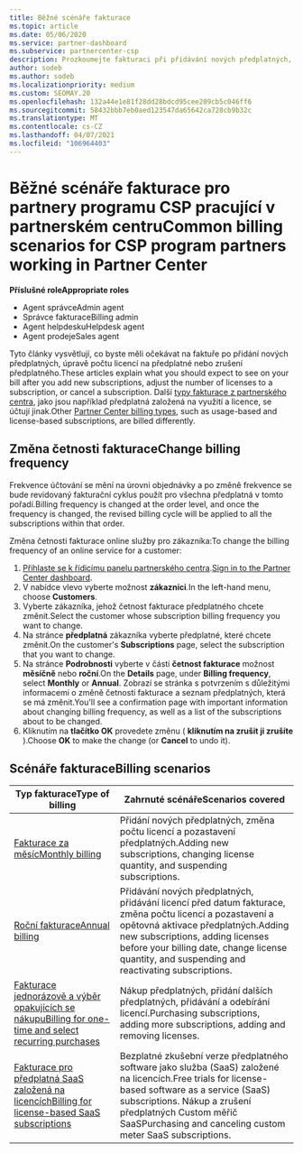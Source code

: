 ```yaml
---
title: Běžné scénáře fakturace
ms.topic: article
ms.date: 05/06/2020
ms.service: partner-dashboard
ms.subservice: partnercenter-csp
description: Prozkoumejte fakturaci při přidávání nových předplatných, úpravách počtu licencí nebo zrušení předplatného. Podívejte se, jak se liší odběry založené na využití a předplatné založené na licencích.
author: sodeb
ms.author: sodeb
ms.localizationpriority: medium
ms.custom: SEOMAY.20
ms.openlocfilehash: 132a44e1e81f28dd28bdcd95cee209cb5c046ff6
ms.sourcegitcommit: 58432bbb7eb0aed123547da65642ca728cb9b32c
ms.translationtype: MT
ms.contentlocale: cs-CZ
ms.lasthandoff: 04/07/2021
ms.locfileid: "106964403"
---
```

# <a name="common-billing-scenarios-for-csp-program-partners-working-in-partner-center"></a><span data-ttu-id="b44ee-104">Běžné scénáře fakturace pro partnery programu CSP pracující v partnerském centru</span><span class="sxs-lookup"><span data-stu-id="b44ee-104">Common billing scenarios for CSP program partners working in Partner Center</span></span>

<span data-ttu-id="b44ee-105">**Příslušné role**</span><span class="sxs-lookup"><span data-stu-id="b44ee-105">**Appropriate roles**</span></span>

- <span data-ttu-id="b44ee-106">Agent správce</span><span class="sxs-lookup"><span data-stu-id="b44ee-106">Admin agent</span></span>
- <span data-ttu-id="b44ee-107">Správce fakturace</span><span class="sxs-lookup"><span data-stu-id="b44ee-107">Billing admin</span></span>
- <span data-ttu-id="b44ee-108">Agent helpdesku</span><span class="sxs-lookup"><span data-stu-id="b44ee-108">Helpdesk agent</span></span>
- <span data-ttu-id="b44ee-109">Agent prodeje</span><span class="sxs-lookup"><span data-stu-id="b44ee-109">Sales agent</span></span>

<span data-ttu-id="b44ee-110">Tyto články vysvětlují, co byste měli očekávat na faktuře po přidání nových předplatných, úpravě počtu licencí na předplatné nebo zrušení předplatného.</span><span class="sxs-lookup"><span data-stu-id="b44ee-110">These articles explain what you should expect to see on your bill after you add new subscriptions, adjust the number of licenses to a subscription, or cancel a subscription.</span></span> <span data-ttu-id="b44ee-111">Další [typy fakturace z partnerského centra](billing-different-types.md), jako jsou například předplatná založená na využití a licence, se účtují jinak.</span><span class="sxs-lookup"><span data-stu-id="b44ee-111">Other [Partner Center billing types](billing-different-types.md), such as usage-based and license-based subscriptions, are billed differently.</span></span>


## <a name="change-billing-frequency"></a><span data-ttu-id="b44ee-112">Změna četnosti fakturace</span><span class="sxs-lookup"><span data-stu-id="b44ee-112">Change billing frequency</span></span>

<span data-ttu-id="b44ee-113">Frekvence účtování se mění na úrovni objednávky a po změně frekvence se bude revidovaný fakturační cyklus použít pro všechna předplatná v tomto pořadí.</span><span class="sxs-lookup"><span data-stu-id="b44ee-113">Billing frequency is changed at the order level, and once the frequency is changed, the revised billing cycle will be applied to all the subscriptions within that order.</span></span> 

<span data-ttu-id="b44ee-114">Změna četnosti fakturace online služby pro zákazníka:</span><span class="sxs-lookup"><span data-stu-id="b44ee-114">To change the billing frequency of an online service for a customer:</span></span>

1. <span data-ttu-id="b44ee-115">[Přihlaste se k řídicímu panelu partnerského centra](https://partner.microsoft.com/dashboard/home).</span><span class="sxs-lookup"><span data-stu-id="b44ee-115">[Sign in to the Partner Center dashboard](https://partner.microsoft.com/dashboard/home).</span></span>
2. <span data-ttu-id="b44ee-116">V nabídce vlevo vyberte možnost **zákazníci**.</span><span class="sxs-lookup"><span data-stu-id="b44ee-116">In the left-hand menu, choose **Customers**.</span></span>
3. <span data-ttu-id="b44ee-117">Vyberte zákazníka, jehož četnost fakturace předplatného chcete změnit.</span><span class="sxs-lookup"><span data-stu-id="b44ee-117">Select the customer whose subscription billing frequency you want to change.</span></span>
4. <span data-ttu-id="b44ee-118">Na stránce **předplatná** zákazníka vyberte předplatné, které chcete změnit.</span><span class="sxs-lookup"><span data-stu-id="b44ee-118">On the customer's **Subscriptions** page, select the subscription that you want to change.</span></span>
5. <span data-ttu-id="b44ee-119">Na stránce **Podrobnosti** vyberte v části **četnost fakturace** možnost **měsíčně** nebo **roční**.</span><span class="sxs-lookup"><span data-stu-id="b44ee-119">On the **Details** page, under **Billing frequency**, select **Monthly** or **Annual**.</span></span> <span data-ttu-id="b44ee-120">Zobrazí se stránka s potvrzením s důležitými informacemi o změně četnosti fakturace a seznam předplatných, která se má změnit.</span><span class="sxs-lookup"><span data-stu-id="b44ee-120">You'll see a confirmation page with important information about changing billing frequency, as well as a list of the subscriptions about to be changed.</span></span>
6. <span data-ttu-id="b44ee-121">Kliknutím na **tlačítko OK** provedete změnu ( **kliknutím na zrušit ji zrušíte** ).</span><span class="sxs-lookup"><span data-stu-id="b44ee-121">Choose **OK** to make the change (or **Cancel** to undo it).</span></span>

## <a name="billing-scenarios"></a><span data-ttu-id="b44ee-122">Scénáře fakturace</span><span class="sxs-lookup"><span data-stu-id="b44ee-122">Billing scenarios</span></span>

| <span data-ttu-id="b44ee-123">Typ fakturace</span><span class="sxs-lookup"><span data-stu-id="b44ee-123">Type of billing</span></span> | <span data-ttu-id="b44ee-124">Zahrnuté scénáře</span><span class="sxs-lookup"><span data-stu-id="b44ee-124">Scenarios covered</span></span> |
| --------------- | ----------------- |
| [<span data-ttu-id="b44ee-125">Fakturace za měsíc</span><span class="sxs-lookup"><span data-stu-id="b44ee-125">Monthly billing</span></span>](common-billing-scenarios-monthly.md) | <span data-ttu-id="b44ee-126">Přidání nových předplatných, změna počtu licencí a pozastavení předplatných.</span><span class="sxs-lookup"><span data-stu-id="b44ee-126">Adding new subscriptions, changing license quantity, and suspending subscriptions.</span></span> |
| [<span data-ttu-id="b44ee-127">Roční fakturace</span><span class="sxs-lookup"><span data-stu-id="b44ee-127">Annual billing</span></span>](common-billing-scenarios-annual.md) | <span data-ttu-id="b44ee-128">Přidávání nových předplatných, přidávání licencí před datum fakturace, změna počtu licencí a pozastavení a opětovná aktivace předplatných.</span><span class="sxs-lookup"><span data-stu-id="b44ee-128">Adding new subscriptions, adding licenses before your billing date, change license quantity, and suspending and reactivating subscriptions.</span></span> |
| [<span data-ttu-id="b44ee-129">Fakturace jednorázově a výběr opakujících se nákupu</span><span class="sxs-lookup"><span data-stu-id="b44ee-129">Billing for one-time and select recurring purchases</span></span>](common-billing-scenarios-onetime-recurring.md) | <span data-ttu-id="b44ee-130">Nákup předplatných, přidání dalších předplatných, přidávání a odebírání licencí.</span><span class="sxs-lookup"><span data-stu-id="b44ee-130">Purchasing subscriptions, adding more subscriptions, adding and removing licenses.</span></span> |
| [<span data-ttu-id="b44ee-131">Fakturace pro předplatná SaaS založená na licencích</span><span class="sxs-lookup"><span data-stu-id="b44ee-131">Billing for license-based SaaS subscriptions</span></span>](common-billing-scenarios-saas.md) | <span data-ttu-id="b44ee-132">Bezplatné zkušební verze předplatného software jako služba (SaaS) založené na licencích.</span><span class="sxs-lookup"><span data-stu-id="b44ee-132">Free trials for license-based software as a service (SaaS) subscriptions.</span></span> <span data-ttu-id="b44ee-133">Nákup a zrušení předplatných Custom měřič SaaS</span><span class="sxs-lookup"><span data-stu-id="b44ee-133">Purchasing and canceling custom meter SaaS subscriptions.</span></span> |
